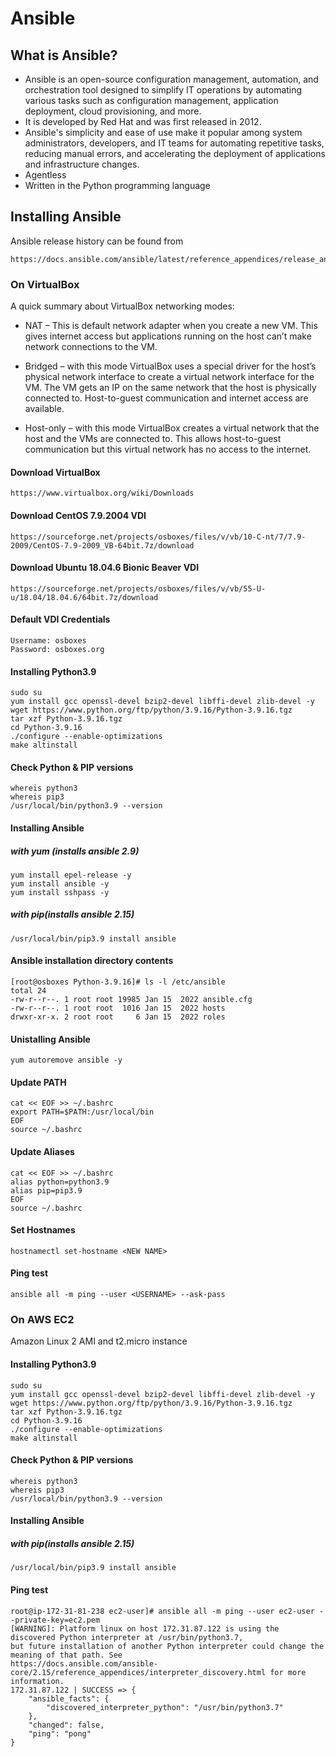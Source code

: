 # Ansible
## What is Ansible?
- Ansible is an open-source configuration management, automation, and orchestration tool designed to simplify IT operations by automating various tasks such as configuration management, application deployment, cloud provisioning, and more. 
- It is developed by Red Hat and was first released in 2012.
- Ansible's simplicity and ease of use make it popular among system administrators, developers, and IT teams for automating repetitive tasks, reducing manual errors, and accelerating the deployment of applications and infrastructure changes.
- Agentless
- Written in the Python programming language

## Installing Ansible
Ansible release history can be found from
```
https://docs.ansible.com/ansible/latest/reference_appendices/release_and_maintenance.html
```
### On VirtualBox
A quick summary about VirtualBox networking modes:

- NAT – This is default network adapter when you create a new VM. This gives internet access but applications running on the host can’t make network connections to the VM.

- Bridged – with this mode VirtualBox uses a special driver for the host’s physical network interface to create a virtual network interface for the VM. The VM gets an IP on the same network that the host is physically connected to. Host-to-guest communication and internet access are available.

- Host-only – with this mode VirtualBox creates a virtual network that the host and the VMs are connected to. This allows host-to-guest communication but this virtual network has no access to the internet.

#### Download VirtualBox
```
https://www.virtualbox.org/wiki/Downloads
```
#### Download CentOS 7.9.2004 VDI
```
https://sourceforge.net/projects/osboxes/files/v/vb/10-C-nt/7/7.9-2009/CentOS-7.9-2009_VB-64bit.7z/download
```
#### Download Ubuntu 18.04.6 Bionic Beaver VDI
```
https://sourceforge.net/projects/osboxes/files/v/vb/55-U-u/18.04/18.04.6/64bit.7z/download
```
#### Default VDI Credentials
```
Username: osboxes
Password: osboxes.org
```
#### Installing Python3.9
```
sudo su
yum install gcc openssl-devel bzip2-devel libffi-devel zlib-devel -y
wget https://www.python.org/ftp/python/3.9.16/Python-3.9.16.tgz
tar xzf Python-3.9.16.tgz
cd Python-3.9.16
./configure --enable-optimizations
make altinstall
```
#### Check Python & PIP versions
```
whereis python3
whereis pip3
/usr/local/bin/python3.9 --version
```
#### Installing Ansible
##### with yum (installs ansible 2.9)
```
yum install epel-release -y
yum install ansible -y
yum install sshpass -y
```
##### with pip(installs ansible 2.15)
```
/usr/local/bin/pip3.9 install ansible
```
#### Ansible installation directory contents
```
[root@osboxes Python-3.9.16]# ls -l /etc/ansible
total 24
-rw-r--r--. 1 root root 19985 Jan 15  2022 ansible.cfg
-rw-r--r--. 1 root root  1016 Jan 15  2022 hosts
drwxr-xr-x. 2 root root     6 Jan 15  2022 roles
```
#### Unistalling Ansible
```
yum autoremove ansible -y
```
#### Update PATH
```
cat << EOF >> ~/.bashrc
export PATH=$PATH:/usr/local/bin
EOF
source ~/.bashrc
```
#### Update Aliases
```
cat << EOF >> ~/.bashrc
alias python=python3.9
alias pip=pip3.9
EOF
source ~/.bashrc
```
#### Set Hostnames
```
hostnamectl set-hostname <NEW NAME>
```
#### Ping test
```
ansible all -m ping --user <USERNAME> --ask-pass
```
### On AWS EC2
Amazon Linux 2 AMI and t2.micro instance

#### Installing Python3.9
```
sudo su
yum install gcc openssl-devel bzip2-devel libffi-devel zlib-devel -y
wget https://www.python.org/ftp/python/3.9.16/Python-3.9.16.tgz
tar xzf Python-3.9.16.tgz
cd Python-3.9.16
./configure --enable-optimizations
make altinstall
```
#### Check Python & PIP versions
```
whereis python3
whereis pip3
/usr/local/bin/python3.9 --version
```
#### Installing Ansible
##### with pip(installs ansible 2.15)
```
/usr/local/bin/pip3.9 install ansible
```
#### Ping test
```
root@ip-172-31-81-238 ec2-user]# ansible all -m ping --user ec2-user --private-key=ec2.pem
[WARNING]: Platform linux on host 172.31.87.122 is using the discovered Python interpreter at /usr/bin/python3.7,
but future installation of another Python interpreter could change the meaning of that path. See
https://docs.ansible.com/ansible-core/2.15/reference_appendices/interpreter_discovery.html for more information.
172.31.87.122 | SUCCESS => {
    "ansible_facts": {
        "discovered_interpreter_python": "/usr/bin/python3.7"
    },
    "changed": false,
    "ping": "pong"
}
```